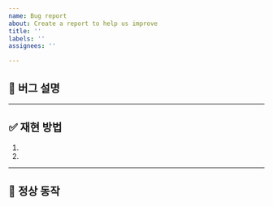 ```yaml
---
name: Bug report
about: Create a report to help us improve
title: ''
labels: ''
assignees: ''

---
```


## 🐞 버그 설명

---

## ✅ 재현 방법
1. 
2. 

---

## 📌 정상 동작
